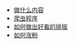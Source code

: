 <!-- docs/_sidebar.md -->
* [做什么内容](做什么内容.md)
* [爬虫程序](爬虫程序.md)
* [如何做出好看的排版](如何做出好看的排版.md)
* [如何涨粉](如何涨粉.md)
